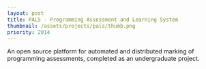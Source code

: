 ```yaml
---
layout: post
title: PALS - Programming Assessment and Learning System
thumbnail: /assets/projects/pals/thumb.png
priority: 2014
---
```


An open source platform for automated and distributed marking of programming assessments, completed as an undergraduate
project.
